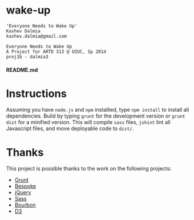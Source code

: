 wake-up
=======

    'Everyone Needs to Wake Up'
    Kashev Dalmia
    kashev.dalmia@gmail.com

    Everyone Needs to Wake Up
    A Project for ARTD 313 @ UIUC, Sp 2014
    proj1b - dalmia3

#### README.md

# Instructions
Assuming you have `node.js` and `npm` installied, type `npm install` to install all dependencies. Build by typing `grunt` for the development version or `grunt dist` for a minified version. This will compile `sass` files, `jshint` lint all Javascript files, and move deployable code to `dist/`.

# Thanks
This project is possible thanks to the work on the following projects:
- [Grunt](http://gruntjs.com/)
- [Bespoke](http://markdalgleish.com/projects/bespoke.js/)
- [jQuery](http://jquery.com/)
- [Sass](http://sass-lang.com/)
- [Bourbon](http://bourbon.io/)
- [D3](http://d3js.org/)
